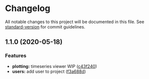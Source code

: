 # Changelog

All notable changes to this project will be documented in this file. See [standard-version](https://github.com/conventional-changelog/standard-version) for commit guidelines.

## 1.1.0 (2020-05-18)


### Features

* **plotting:** timeseries viewer WIP ([c43f240](https://github.com/nstrumenta/nst-server/commit/c43f240eca1afe353b93e148186917008e6f281c))
* **users:** add user to project ([f3a688d](https://github.com/nstrumenta/nst-server/commit/f3a688d7539a263833ee804102aac57050ba8dfd))
